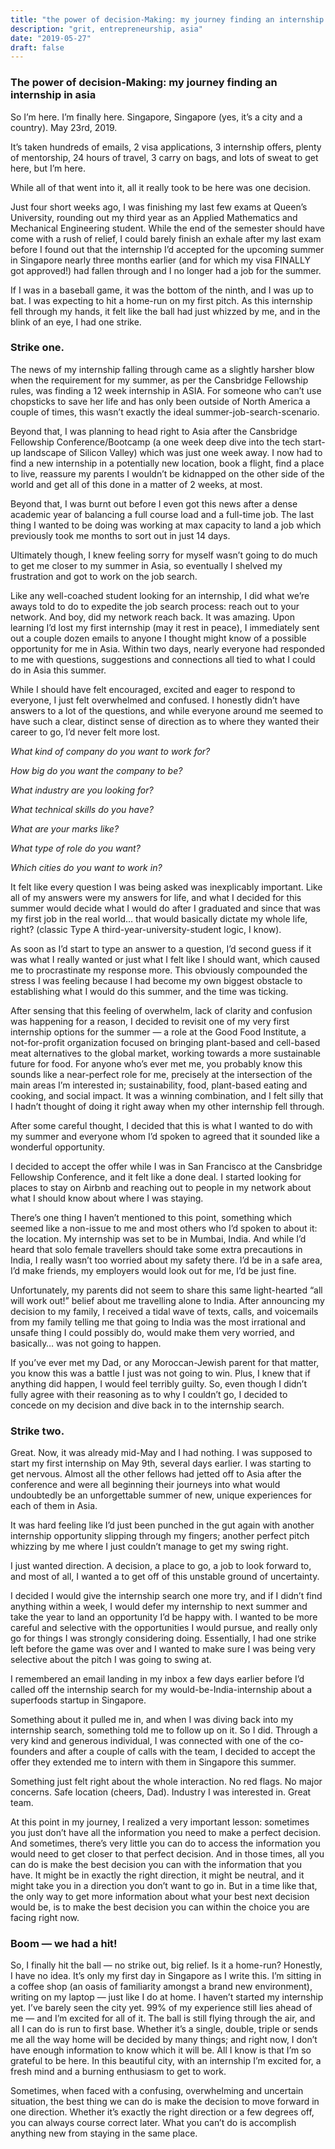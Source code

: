 ```yaml
---
title: "the power of decision-Making: my journey finding an internship in asia"
description: "grit, entrepreneurship, asia"
date: "2019-05-27"
draft: false
---
```

### The power of decision-Making: my journey finding an internship in asia

So I’m here. I’m finally here. Singapore, Singapore (yes, it’s a city and a country). May 23rd, 2019.

It’s taken hundreds of emails, 2 visa applications, 3 internship offers, plenty of mentorship, 24 hours of travel, 3 carry on bags, and lots of sweat to get here, but I’m here.

While all of that went into it, all it really took to be here was one decision.

Just four short weeks ago, I was finishing my last few exams at Queen’s University, rounding out my third year as an Applied Mathematics and Mechanical Engineering student. While the end of the semester should have come with a rush of relief, I could barely finish an exhale after my last exam before I found out that the internship I’d accepted for the upcoming summer in Singapore nearly three months earlier (and for which my visa FINALLY got approved!) had fallen through and I no longer had a job for the summer.

If I was in a baseball game, it was the bottom of the ninth, and I was up to bat. I was expecting to hit a home-run on my first pitch. As this internship fell through my hands, it felt like the ball had just whizzed by me, and in the blink of an eye, I had one strike.

### Strike one.

The news of my internship falling through came as a slightly harsher blow when the requirement for my summer, as per the Cansbridge Fellowship rules, was finding a 12 week internship in ASIA. For someone who can’t use chopsticks to save her life and has only been outside of North America a couple of times, this wasn’t exactly the ideal summer-job-search-scenario.

Beyond that, I was planning to head right to Asia after the Cansbridge Fellowship Conference/Bootcamp (a one week deep dive into the tech start-up landscape of Silicon Valley) which was just one week away. I now had to find a new internship in a potentially new location, book a flight, find a place to live, reassure my parents I wouldn’t be kidnapped on the other side of the world and get all of this done in a matter of 2 weeks, at most.

Beyond that, I was burnt out before I even got this news after a dense academic year of balancing a full course load and a full-time job. The last thing I wanted to be doing was working at max capacity to land a job which previously took me months to sort out in just 14 days.

Ultimately though, I knew feeling sorry for myself wasn’t going to do much to get me closer to my summer in Asia, so eventually I shelved my frustration and got to work on the job search.

Like any well-coached student looking for an internship, I did what we’re aways told to do to expedite the job search process: reach out to your network. And boy, did my network reach back. It was amazing. Upon learning I’d lost my first internship (may it rest in peace), I immediately sent out a couple dozen emails to anyone I thought might know of a possible opportunity for me in Asia. Within two days, nearly everyone had responded to me with questions, suggestions and connections all tied to what I could do in Asia this summer.

While I should have felt encouraged, excited and eager to respond to everyone, I just felt overwhelmed and confused. I honestly didn’t have answers to a lot of the questions, and while everyone around me seemed to have such a clear, distinct sense of direction as to where they wanted their career to go, I’d never felt more lost.

_What kind of company do you want to work for?_

_How big do you want the company to be?_

_What industry are you looking for?_

_What technical skills do you have?_

_What are your marks like?_

_What type of role do you want?_

_Which cities do you want to work in?_

It felt like every question I was being asked was inexplicably important. Like all of my answers were my answers for life, and what I decided for this summer would decide what I would do after I graduated and since that was my first job in the real world… that would basically dictate my whole life, right? (classic Type A third-year-university-student logic, I know).

As soon as I’d start to type an answer to a question, I’d second guess if it was what I really wanted or just what I felt like I should want, which caused me to procrastinate my response more. This obviously compounded the stress I was feeling because I had become my own biggest obstacle to establishing what I would do this summer, and the time was ticking.

After sensing that this feeling of overwhelm, lack of clarity and confusion was happening for a reason, I decided to revisit one of my very first internship options for the summer — a role at the Good Food Institute, a not-for-profit organization focused on bringing plant-based and cell-based meat alternatives to the global market, working towards a more sustainable future for food. For anyone who’s ever met me, you probably know this sounds like a near-perfect role for me, precisely at the intersection of the main areas I’m interested in; sustainability, food, plant-based eating and cooking, and social impact. It was a winning combination, and I felt silly that I hadn’t thought of doing it right away when my other internship fell through.

After some careful thought, I decided that this is what I wanted to do with my summer and everyone whom I’d spoken to agreed that it sounded like a wonderful opportunity.

I decided to accept the offer while I was in San Francisco at the Cansbridge Fellowship Conference, and it felt like a done deal. I started looking for places to stay on Airbnb and reaching out to people in my network about what I should know about where I was staying.

There’s one thing I haven’t mentioned to this point, something which seemed like a non-issue to me and most others who I’d spoken to about it: the location. My internship was set to be in Mumbai, India. And while I’d heard that solo female travellers should take some extra precautions in India, I really wasn’t too worried about my safety there. I’d be in a safe area, I’d make friends, my employers would look out for me, I’d be just fine.

Unfortunately, my parents did not seem to share this same light-hearted “all will work out!” belief about me travelling alone to India. After announcing my decision to my family, I received a tidal wave of texts, calls, and voicemails from my family telling me that going to India was the most irrational and unsafe thing I could possibly do, would make them very worried, and basically… was not going to happen.


If you’ve ever met my Dad, or any Moroccan-Jewish parent for that matter, you know this was a battle I just was not going to win. Plus, I knew that if anything did happen, I would feel terribly guilty. So, even though I didn’t fully agree with their reasoning as to why I couldn’t go, I decided to concede on my decision and dive back in to the internship search.

### Strike two.

Great. Now, it was already mid-May and I had nothing. I was supposed to start my first internship on May 9th, several days earlier. I was starting to get nervous. Almost all the other fellows had jetted off to Asia after the conference and were all beginning their journeys into what would undoubtedly be an unforgettable summer of new, unique experiences for each of them in Asia.

It was hard feeling like I’d just been punched in the gut again with another internship opportunity slipping through my fingers; another perfect pitch whizzing by me where I just couldn’t manage to get my swing right.

I just wanted direction. A decision, a place to go, a job to look forward to, and most of all, I wanted a to get off of this unstable ground of uncertainty.

I decided I would give the internship search one more try, and if I didn’t find anything within a week, I would defer my internship to next summer and take the year to land an opportunity I’d be happy with. I wanted to be more careful and selective with the opportunities I would pursue, and really only go for things I was strongly considering doing. Essentially, I had one strike left before the game was over and I wanted to make sure I was being very selective about the pitch I was going to swing at.

I remembered an email landing in my inbox a few days earlier before I’d called off the internship search for my would-be-India-internship about a superfoods startup in Singapore.

Something about it pulled me in, and when I was diving back into my internship search, something told me to follow up on it. So I did. Through a very kind and generous individual, I was connected with one of the co-founders and after a couple of calls with the team, I decided to accept the offer they extended me to intern with them in Singapore this summer.

Something just felt right about the whole interaction. No red flags. No major concerns. Safe location (cheers, Dad). Industry I was interested in. Great team.

At this point in my journey, I realized a very important lesson: sometimes you just don’t have all the information you need to make a perfect decision. And sometimes, there’s very little you can do to access the information you would need to get closer to that perfect decision. And in those times, all you can do is make the best decision you can with the information that you have. It might be in exactly the right direction, it might be neutral, and it might take you in a direction you don’t want to go in. But in a time like that, the only way to get more information about what your best next decision would be, is to make the best decision you can within the choice you are facing right now.

### Boom — we had a hit!

So, I finally hit the ball — no strike out, big relief. Is it a home-run? Honestly, I have no idea. It’s only my first day in Singapore as I write this. I’m sitting in a coffee shop (an oasis of familiarity amongst a brand new environment), writing on my laptop — just like I do at home. I haven’t started my internship yet. I’ve barely seen the city yet. 99% of my experience still lies ahead of me — and I’m excited for all of it. The ball is still flying through the air, and all I can do is run to first base. Whether it’s a single, double, triple or sends me all the way home will be decided by many things; and right now, I don’t have enough information to know which it will be. All I know is that I’m so grateful to be here. In this beautiful city, with an internship I’m excited for, a fresh mind and a burning enthusiasm to get to work.

Sometimes, when faced with a confusing, overwhelming and uncertain situation, the best thing we can do is make the decision to move forward in one direction. Whether it’s exactly the right direction or a few degrees off, you can always course correct later. What you can’t do is accomplish anything new from staying in the same place.